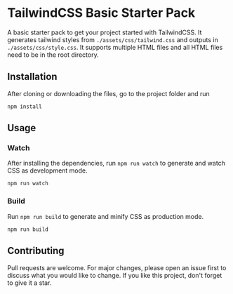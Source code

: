 # TailwindCSS Basic Starter Pack

A basic starter pack to get your project started with TailwindCSS. It generates tailwind styles from `./assets/css/tailwind.css` and outputs in `./assets/css/style.css`. It supports multiple HTML files and all HTML files need to be in the root directory.

## Installation
After cloning or downloading the files, go to the project folder and run 
```
npm install
```

## Usage
### Watch
After installing the dependencies, run `npm run watch` to generate and watch CSS as development mode.
```
npm run watch
```

### Build
Run `npm run build` to generate and minify CSS as production mode.
```
npm run build
```


## Contributing
Pull requests are welcome. For major changes, please open an issue first to discuss what you would like to change. If you like this project, don't forget to give it a star.